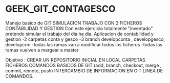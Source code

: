 # GEEK_GIT_CONTAGESCO
Manejo basico de GIT SIMULACION TRABAJO CON 2 FICHEROS CONTABILIDAD Y GESTION
Con este ejercicio totalmente "inventado" pretendo simular el trabajo del dia ha dia. 
Aplicacion de contabilidad y gestion 
-2 carpetas conta y gesco
-3 branch developconta , developgesco, developcrm
-todas las ramas van a modificar todos los ficheros
-todas las ramas vuelven a mergear a master 


Objetivo : 
CREAR UN REPOSITORIO INICIAL EN LOCAL
CARPETAS
FICHEROS
COMANDOS BASICOS DE GIT (add, branch, checkout, merge , commit, remote, push)
INTERCAMBIO DE INFORMACION EN GIT LINEA DE COMANDOS. 
